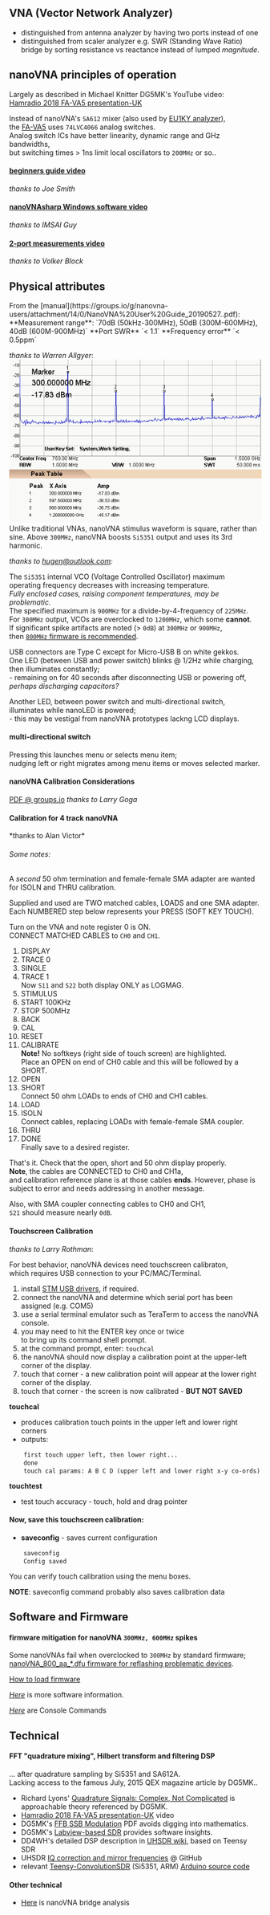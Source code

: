
<h2 id="U0">VNA (Vector Network Analyzer)</h2>

 * distinguished from antenna analyzer by having two ports instead of one  
 * distinguished from scaler analyzer e.g. SWR (Standing Wave Ratio) bridge
   by sorting resistance vs reactance instead of lumped *magnitude*.  


nanoVNA principles of operation
-------------------------------
Largely as described in Michael Knitter DG5MK's YouTube video:  
[Hamradio 2018 FA-VA5 presentation-UK](https://www.youtube.com/watch?v=X8Z7veGV57o")

Instead of nanoVNA's `SA612` mixer
(also used by [EU1KY analyzer](https://bitbucket.org/kuchura/eu1ky_aa_v3/wiki/Home)),  
the [FA-VA5](https://www.sdr-kits.net/VA5-Antenna-Analyzer-Kit) uses `74LVC4066` analog switches.  
Analog switch ICs have better linearity, dynamic range and GHz bandwidths,<br>
but switching times > 1ns limit local oscillators to <code>200MHz</code> or so..  

<h4><a href="https://www.youtube.com/watch?v=mKi6s3WvBAM">beginners guide video</a></h4>
<em>thanks to Joe Smith</em>  

<h4><a href="https://www.youtube.com/watch?v=zw7Dp1nwvD8">nanoVNAsharp Windows software video</a></h4>
<em>thanks to IMSAI Guy</em>  

<h4><a href="https://www.youtube.com/watch?v=29yTVG8lg7s">2-port measurements video</a></h4>
<em>thanks to Volker Block</em>  

<h2>Physical attributes</h2>
From the [manual](https://groups.io/g/nanovna-users/attachment/14/0/NanoVNA%20User%20Guide_20190527..pdf):  
**Measurement range**:  
 `70dB (50kHz-300MHz), 50dB (300M-600MHz), 40dB (600M-900MHz)`  
**Port SWR** `< 1.1`  
**Frequency error** `< 0.5ppm`  



*thanks to Warren Allgyer*:  
![harminics](html/nanoSpectrum.gif "Si5351 harmonics")  
Unlike traditional VNAs, nanoVNA stimulus waveform is square, rather than sine.
Above `300MHz`, nanoVNA boosts `Si5351` output and uses its 3rd harmonic.  

*thanks to hugen@outlook.com:*  

The `Si5351` internal VCO (Voltage Controlled Oscillator) maximum  
operating frequency decreases with increasing temperature.  
*Fully enclosed cases, raising component temperatures, may be problematic.*  
The specified maximum is <code>900MHz</code> for a divide-by-4-frequency of <code>225MHz</code>.  
For `300MHz` output, VCOs are overclocked to <code>1200MHz</code>, which some **cannot**.  
If significant spike artifacts are noted (> `0dB`) at `300MHz` or `900MHz`,  
then [`800MHz` firmware is recommended](#F800).

USB connectors are Type C except for Micro-USB B on white gekkos.  
One LED (between USB and power switch) blinks @ 1/2Hz while charging,  
 then illuminates constantly;  
    - remaining on for 40 seconds after disconnecting USB or powering off,  
          *perhaps discharging capacitors?*  

Another LED, between power switch and multi-directional switch,  
    illuminates while nanoLED is powered;  
    - this may be vestigal from  nanoVNA prototypes lackng LCD displays.

<h4>multi-directional switch</h4>

Pressing this launches menu or selects menu item;  
nudging left or right migrates among menu items or moves selected marker.

<h4 id="N4">nanoVNA Calibration Considerations</h4>

  [PDF @ groups.io](https://groups.io/g/nanovna-users/attachment/896/0/NanoVNA%20Calibration%20Considerations%20and%20Procedure%20FINAL.pdf)
<em>thanks to Larry Goga</em>

<h4>Calibration for 4 track nanoVNA</h4>
*thanks to Alan Victor*

###### Some notes:  
A *second* 50 ohm termination and female-female SMA adapter
 are wanted for ISOLN and THRU calibration.  

Supplied and used are TWO matched cables, LOADS and one SMA adapter.  
Each NUMBERED step below represents your PRESS (SOFT KEY TOUCH).  

Turn on the VNA and note register 0 is ON.  
CONNECT MATCHED CABLES to `CH0` and `CH1`.  


1.   DISPLAY
2.   TRACE 0
3.   SINGLE
4.   TRACE 1  
Now `S11` and `S22` both display ONLY as LOGMAG.  
5.   STIMULUS
6.   START 100KHz
7.   STOP 500MHz
8.   BACK
9.   CAL
10. RESET
11. CALIBRATE  
**Note!** No softkeys (right side of touch screen) are highlighted.  
Place an OPEN on end of CH0 cable and this will be followed by a SHORT.  
12. OPEN
13. SHORT  
Connect 50 ohm LOADs to ends of CH0 and CH1 cables.  
14. LOAD
15. ISOLN  
Connect cables, replacing LOADs with female-female SMA coupler.  
16. THRU
17. DONE  
Finally save to a desired register.

That's it. Check that the open, short and 50 ohm display properly.  
 **Note**, the cables are CONNECTED to CH0 and CH1a,  
 and calibration reference plane is at those cables **ends**.
 However, phase is subject to error and needs addressing in another message.  

Also, with SMA coupler connecting cables to CH0 and CH1,   
`S21` should measure nearly `0dB`.


<h4 id="TSC">Touchscreen Calibration</h4>
<em> thanks to Larry Rothman</em>:

For best behavior, nanoVNA devices need touchscreen calibraton,<br>
which requires USB connection to your PC/MAC/Terminal.  

1.  install <a href="https://www.st.com/en/development-tools/stsw-stm32102.html">STM USB drivers</a>, if required.
2.  connect the nanoVNA and determine which serial port has been assigned (e.g. COM5)
3.  use a serial terminal emulator such as TeraTerm to access the nanoVNA console.
4.  you may need to hit the ENTER key once or twice<br>
    to bring up its command shell prompt.
5.  at the command prompt, enter:  <code>touchcal</code>
6.  the nanoVNA should now display a calibration point at the upper-left corner of the display.<br>
7.  touch that corner - a new calibration point will appear at the lower right corner of the display.
8.  touch that corner - the screen is now calibrated - <b>BUT NOT SAVED</b><br>

**touchcal**  
- produces calibration touch points in the upper left and lower right corners  
- outputs:  
```
    first touch upper left, then lower right...  
    done  
    touch cal params: A B C D (upper left and lower right x-y co-ords)  
```
**touchtest**  
- test touch accuracy - touch, hold and drag pointer


#### Now, save this touchscreen calibration:  
- **saveconfig** - saves current configuration
```
    saveconfig
    Config saved
```

You can verify touch calibration using the menu boxes.  

**NOTE**: saveconfig command probably also saves calibration data


Software and Firmware
---------------------

<h4 id="F800">firmware mitigation for nanoVNA <code>300MHz, 600MHz</code> spikes</h4>

Some nanoVNAs fail when overclocked to <code>300MHz</code> by standard firmware;  
[nanoVNA_800_aa_*.dfu firmware for reflashing problematic devices](https://groups.io/g/nanovna-users/message/793).  

[How to load firmware](https://github.com/ttrftech/NanoVNA#flash-firmware)  

[*Here*](html/software.htm) is more software information.  

[*Here*](https://groups.io/g/nanovna-users/files/NanoVNA%20Console%20Commands%208-6-19.pdf) are Console Commands  

Technical
---------

<h4 id="DSP">FFT "quadrature mixing", Hilbert transform and filtering DSP</h4>

... after quadrature sampling by Si5351 and SA612A.  
Lacking access to the famous July, 2015 QEX magazine article by DG5MK..
- Richard Lyons' <a href="https://dspguru.com/files/QuadSignals.pdf">Quadrature Signals:  Complex, Not Complicated</a> is approachable theory referenced by DG5MK.
- <a href="https://www.youtube.com/watch?v=X8Z7veGV57o">Hamradio 2018 FA-VA5 presentation-UK</a> video
- DG5MK's <a href="https://www.dg5mk.de/media/Labview%20SDR/FFT_SSB_MOD/English%20Version/FFT%20SSB%20mod%20demod%20DG5MK%20English%20V03.pdf">FFB SSB Modulation</a> PDF avoids digging into mathematics.
- DG5MK's <a href="https://www.dg5mk.de/media/Labview%20SDR/SDR%20Kurzbeitrag/Labview_SDR_DG5MK_English_08_2012.pdf">Labview-based SDR</a> provides software insights.
- DD4WH's detailed DSP description in <a href="https://github.com/df8oe/UHSDR/wiki/How-does-your-UHSDR-software-DSP-work">UHSDR wiki</a>, based on Teensy SDR
- UHSDR <a href="https://github.com/df8oe/UHSDR/wiki/IQ---correction-and-mirror-frequencies">IQ correction and mirror frequencies</a> @ GitHub
- relevant <a href="https://github.com/DD4WH/Teensy-ConvolutionSDR">Teensy-ConvolutionSDR</a> (Si5351, ARM) <a href="https://github.com/DD4WH/Teensy-ConvolutionSDR/blob/master/Teensy_Convolution_SDR.ino">Arduino source code</a>

#### Other technical 
 - [Here](html/bridge.htm) is nanoVNA bridge analysis

<p>     <br>     <br>     <br>     <br>     <br>     <br>     <br>     <br> </p>
<p>     <br>     <br>     <br>     <br>     <br>     <br>     <br>     <br> </p>
<p>     <br>     <br>     <br>     <br>     <br>     <br>     <br>     <br> </p>
<p>     <br>     <br>     <br>     <br>     <br>     <br>     <br>     <br> </p>
<p>     <br>     <br>     <br>     <br>     <br>     <br>     <br>     <br> </p>
<h4 id="U1">Linked from DISPLAY</h4>
<p>
In addition to selecting values to be displayed,<br>
 CHANNEL submenu selects whether signals are from CH0 (TX) or CH1 (RX).
</p>
<p>     <br>     <br>     <br>     <br>     <br>     <br>     <br>     <br> </p>
<p>     <br>     <br>     <br>     <br>     <br>     <br>     <br>     <br> </p>
<p>     <br>     <br>     <br>     <br>     <br>     <br>     <br>     <br> </p>
<p>     <br>     <br>     <br>     <br>     <br>     <br>     <br>     <br> </p>
<p>     <br>     <br>     <br>     <br>     <br>     <br>     <br>     <br> </p>
<h4 id="U1L1">linked from TRACE</h4>
<p>Up to 4 simultaneous color-coded data can be plotted.<br>
  Some firmware instead supports only 2.<br>
OFF disables <em>this</em> trace;  SINGLE disables <em>all other</em> traces...?</p>
<p>     <br>     <br>     <br>     <br>     <br>     <br>     <br>     <br> </p>
<p>     <br>     <br>     <br>     <br>     <br>     <br>     <br>     <br> </p>
<p>     <br>     <br>     <br>     <br>     <br>     <br>     <br>     <br> </p>
<p>     <br>     <br>     <br>     <br>     <br>     <br>     <br>     <br> </p>
<p>     <br>     <br>     <br>     <br>     <br>     <br>     <br>     <br> </p>
<h4 id="U131">linked from SCALE/DIV</h4>
watch this space  

<h4 id="U133">linked from NUM KEYS</h4>
<em>thanks to Mike Brown</em>

Numerical input seems a bit flaky,  
although it works better for e.g. CW frequency than position.  
Touchscreen typically wants [calibration](#TSC).    
Antenna analyser firmware has a larger font;  
touchscreen [mis]calibration is more critical for other firmware..  

Numeric entry displays no decimal point, but one may be implied. eg:
- When in logmag reference adjust mode,  
 digits appear to represent steps of `0.01dB`,  
 so a change of +1000 moves the reference `10dB` higher.  
- In CW Freq setting, digits seem to represent steps of `100Hz`.

**Rocker switch input**  
- Tapping on a digit makes it adjustable;  
  step it up or down using the multi-directional switch.  
- If you hold the multi-directional switch in,  
  that digit is **'highlighted'** and its background goes black.  
- The multi-directional switch can shift highlighting to another digit.  
- Press in again, highlighting disappears and the digit becomes adjustable.  
- Press in <em>again briefly</em> to store that numerical setting.  
 **NB** waiting a few seconds between rocker switch presses seemingly helps.  

**Touchscreen input**  
- Tapping far right of numbers brings up a numeric keyboard,  
  which may be operated either by touchscreen taps  
  or by multi-directional switch movements.  
- With 2-trace <code>900MHz</code> antenna analyser firmware,  
    multi-directional switch movements seem buggy.  
    In reference position adjust mode,  
    the 'enter' button doesn't seem to do anything  
    but if it is held the keyboard clears from the screen.  
- The keyboard works fine when setting e.g. CW Freq.  
    Frequencies may be entered as GHz, MHz or kHz;  
    just enter the digits then tap G, M or k to enter the set value.  
    (eg to set <code>800MHz</code> you can enter 0.8G, 800M or 800000k.)


<p>     <br>     <br>     <br>     <br>     <br>     <br>     <br>     <br> </p>
<p>     <br>     <br>     <br>     <br>     <br>     <br>     <br>     <br> </p>
<p>     <br>     <br>     <br>     <br>     <br>     <br>     <br>     <br> </p>
<p>     <br>     <br>     <br>     <br>     <br>     <br>     <br>     <br> </p>
<p>     <br>     <br>     <br>     <br>     <br>     <br>     <br>     <br> </p>
<h4 id="U132">linked from REFERENCE POSITION</h4>
<em>thanks to Mike Brown:</em><br>
<dl>
<dt>for e.g. LOGMAG</dt>
<dd>Entering 1-8 (0001 to 0008)<br>
 places the REFERENCE line 1 to 8 grid spaces from the BOTTOM.<br>
  With default setting 7 000, changing it to 8 000 moves the trace reference<br>
 (shown by a small marker at left of screen) up one grid space, to screen TOP.</dd>
<br>
<dt>for e.g SWR 1:1</dt>
<dd>trace is below screen bottom.<br>
  Changing reference position to 180 raises trace to screen bottom</dd>
</dl>
<p>     <br>     <br>     <br>     <br>     <br>     <br>     <br>     <br> </p>
<p>     <br>     <br>     <br>     <br>     <br>     <br>     <br>     <br> </p>
<p>     <br>     <br>     <br>     <br>     <br>     <br>     <br>     <br> </p>
<p>     <br>     <br>     <br>     <br>     <br>     <br>     <br>     <br> </p>
<p>     <br>     <br>     <br>     <br>     <br>     <br>     <br>     <br> </p>
<h4 id="U134">linked from ELECTRICAL DELAY</h4>
Calibration data can be modified by electrical delay in picoseconds.  
Hugen customized short and accurate calibrations kits.  

<p>     <br>     <br>     <br>     <br>     <br>     <br>     <br>     <br> </p>
<p>     <br>     <br>     <br>     <br>     <br>     <br>     <br>     <br> </p>
<p>     <br>     <br>     <br>     <br>     <br>     <br>     <br>     <br> </p>
<p>     <br>     <br>     <br>     <br>     <br>     <br>     <br>     <br> </p>
<p>     <br>     <br>     <br>     <br>     <br>     <br>     <br>     <br> </p>

<h4 id="U2">linked from MARKER</h4>
While displayed markers can in theory be manipulated by hand or stylus,  
touch calibration inaccuracy typically frustrates that.  
Better to use the multi-directional switch..  
.. or try the [touchscreen calibration](#TSC) procedure.  

**SELECT MARKER**  
Select (by push) any of MARKER 1 - 4.  
Selecting that same marker again toggles it off.  
Sliding the multi-directional switch moves a selected marker.  
A selected marker can change START, STOP or CENTER of sweeps.  
SPAN changes sweeps when 2 markers are active.  

<p>     <br>     <br>     <br>     <br>     <br>     <br>     <br>     <br> </p>
<p>     <br>     <br>     <br>     <br>     <br>     <br>     <br>     <br> </p>
<p>     <br>     <br>     <br>     <br>     <br>     <br>     <br>     <br> </p>
<p>     <br>     <br>     <br>     <br>     <br>     <br>     <br>     <br> </p>
<p>     <br>     <br>     <br>     <br>     <br>     <br>     <br>     <br> </p>

<h4 id="U36">link from PAUSE SWEEP</h4>

This button freezes data collection.  
*thanks to Gary O'Neil*:  

The nanoVNA must remain powered on to successfully capture data via USB.  

1.  With the data you wish to "save" and port to your workstation,  
 navigate to STIMULUS > PAUSE SWEEP.  
Data at the top of the screen will freeze, confirming sweep is paused.  

2.  Take care to not inadvertently alter the current state...  
 either by the toggle switch or touchscreen.  
 Remove the NanoVNA from the DUT,  
 observe that the desired data remains on the display,  
 transport it to your workstation, hotplug the device into a USB port,  
 then tap on the display a couple of times.  
 This appears to initiate handshaking  
  and establishes a connection with the workstation.  

3.  Launch the nanoVNAsharp app and connect.  
App display should match that on the nanoVNA.
4.  Use nanoVNAsharp facilities to save the data.  

To be clear, data is *not* otherwise saved within the NanoVNA.  
Once PAUSE is cancelled or the nanoVNA is power cycled,  
data is flushed and replaced.  

<p>     <br>     <br>     <br>     <br>     <br>     <br>     <br>     <br> </p>
<p>     <br>     <br>     <br>     <br>     <br>     <br>     <br>     <br> </p>
<p>     <br>     <br>     <br>     <br>     <br>     <br>     <br>     <br> </p>
<p>     <br>     <br>     <br>     <br>     <br>     <br>     <br>     <br> </p>
<p>     <br>     <br>     <br>     <br>     <br>     <br>     <br>     <br> </p>
<p>     <br>     <br>     <br>     <br>     <br>     <br>     <br>     <br> </p>
